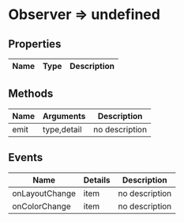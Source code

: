 # Observer => undefined

## Properties
Name | Type | Description
--- | --- | ---

## Methods
Name | Arguments | Description
--- | --- | ---
emit | type,detail | no description

## Events
Name | Details | Description
--- | --- | ---
onLayoutChange | item | no description
onColorChange | item | no description

